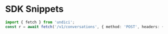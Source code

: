# SDK Snippets

```ts
import { fetch } from 'undici';
const r = await fetch('/v1/conversations', { method: 'POST', headers: { Authorization: `Bearer ${token}` } });
```

